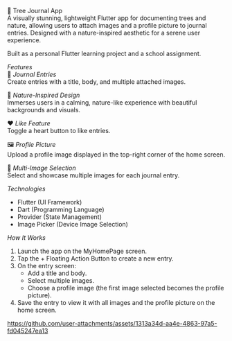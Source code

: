🌳 Tree Journal App  
A visually stunning, lightweight Flutter app for documenting trees and nature, allowing users to attach images and a profile picture to journal entries. Designed with a nature-inspired aesthetic for a serene user experience.  

Built as a personal Flutter learning project and a school assignment.  

*Features*  
📝 *Journal Entries*  
Create entries with a title, body, and multiple attached images.  

🌿 *Nature-Inspired Design*  
Immerses users in a calming, nature-like experience with beautiful backgrounds and visuals.  

❤ *Like Feature*  
Toggle a heart button to like entries.  

🖼 *Profile Picture*  
Upload a profile image displayed in the top-right corner of the home screen.  

📸 *Multi-Image Selection*  
Select and showcase multiple images for each journal entry.  

*Technologies*  
- Flutter (UI Framework)  
- Dart (Programming Language)  
- Provider (State Management)  
- Image Picker (Device Image Selection)  

*How It Works*  
1. Launch the app on the MyHomePage screen.  
2. Tap the + Floating Action Button to create a new entry.  
3. On the entry screen:  
   - Add a title and body.  
   - Select multiple images.  
   - Choose a profile image (the first image selected becomes the profile picture).  
4. Save the entry to view it with all images and the profile picture on the home screen.

https://github.com/user-attachments/assets/1313a34d-aa4e-4863-97a5-fd045247ea13
